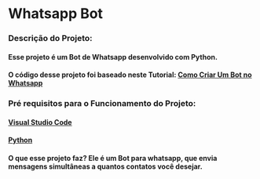 # Whatsapp Bot
### Descrição do Projeto:
#### Esse projeto é um Bot de Whatsapp desenvolvido com Python.
#### O código desse projeto foi baseado neste Tutorial: [Como Criar Um Bot no Whatsapp](https://www.youtube.com/watch?v=_ZDBVeqyK6g)  

### Pré requisitos para o Funcionamento do Projeto:
#### [Visual Studio Code](https://code.visualstudio.com/)
#### [Python](https://www.python.org)  

#### O que esse projeto faz? Ele é um Bot para whatsapp, que envia mensagens simultâneas a quantos contatos você desejar.

